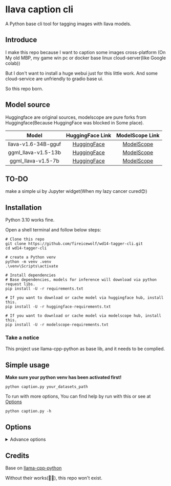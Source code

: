 # llava caption cli
A Python base cli tool for tagging images with llava models.

## Introduce

I make this repo because I want to caption some images cross-platform (On My old MBP, my game win pc or docker base linux cloud-server(like Google colab))

But I don't want to install a huge webui just for this little work. And some cloud-service are unfriendly to gradio base ui.

So this repo born.


## Model source

Huggingface are original sources, modelscope are pure forks from Huggingface(Because HuggingFace was blocked in Some place).

|        Model         |                                HuggingFace Link                                |                                      ModelScope Link                                       |
|:--------------------:|:------------------------------------------------------------------------------:|:------------------------------------------------------------------------------------------:|
| llava-v1.6-34B-gguf  |     [HuggingFace](https://huggingface.co/cjpais/llava-v1.6-34B-gguf)      |       [ModelScope](https://www.modelscope.cn/models/fireicewolf/llava-v1.6-34B-gguf)       |
| ggml_llava-v1.5-13b  |       [HuggingFace](https://huggingface.co/mys/ggml_llava-v1.5-13b)       |       [ModelScope](https://www.modelscope.cn/models/fireicewolf/ggml_llava-v1.5-13b)       |
|  ggml_llava-v1.5-7b  |    [HuggingFace](https://huggingface.co/mys/ggml_llava-v1.5-7b)     |      [ModelScope](https://www.modelscope.cn/models/fireicewolf/ggml_llava-v1.5-7b)      |

## TO-DO

make a simple ui by Jupyter widget(When my lazy cancer cured😊)

## Installation
Python 3.10 works fine. 

Open a shell terminal and follow below steps:
```shell
# Clone this repo
git clone https://github.com/fireicewolf/wd14-tagger-cli.git
cd wd14-tagger-cli

# create a Python venv
python -m venv .venv
.\venv\Scripts\activate

# Install dependencies
# Base dependencies, models for inference will download via python request libs.
pip install -U -r requirements.txt

# If you want to download or cache model via huggingface hub, install this.
pip install -U -r huggingface-requirements.txt

# If you want to download or cache model via modelscope hub, install this.
pip install -U -r modelscope-requirements.txt
```

### Take a notice
This project use llama-cpp-python as base lib, and it needs to be complied.

## Simple usage
__Make sure your python venv has been activated first!__
```shell
python caption.py your_datasets_path
```
To run with more options, You can find help by run with this or see at [Options](#options)
```shell
python caption.py -h
```

##  <span id="options">Options</span>
<details>
    <summary>Advance options</summary>
`data_path`

path for data

`--recursive`

Will include all support images format in your input datasets path and its sub-path.

`config`

config json for llava models, default is "default.json"

`--use_cpu`

Use cpu for inference.

`--gpus N`

how many gpus used for inference, default is 1.

`--split_in_gpus weights`

weights to split model in multi-gpus for inference. ex "0.5, 0.5" for 2 gpus balance.

`--n_ctx TEXT CONTEXT`

Text context, set it larger if your image is large, default is 2048.

`--model_name MODEL_NAME`

model name for inference, default is "llava-v1.6-34b.Q4_K_M", please check configs/default.json)

`--model_site MODEL_SITE`

Model site where onnx model download from(huggingface or modelscope), default is huggingface.

`--models_save_path MODEL_SAVE_PATH`

Path for models to save, default is models(under project folder).

`--download_method SDK`

Download models via sdk or url, default is sdk.

If huggingface hub or modelscope sdk not installed or download failed, will auto retry with url download.

`--use_sdk_cache`

Use huggingface or modelscope sdk cache to store models, this option need huggingface_hub or modelscope sdk installed.

If this enabled, `--models_save_path` will be ignored.

`--custom_model_path CUSTOM_MODEL_PATH`
`----custom_mmproj_path CUSTOM_MMPROJ_PATH`

This two args need to be used together. You can use your exist model.

`--custom_caption_save_path CUSTOM_CAPTION_SAVE_PATH`

Save caption files to a custom path but not with images(But keep their directory structure)

`--log_level LOG_LEVEL`

Log level for terminal console and log file, default is `INFO`(`DEBUG`,`INFO`,`WARNING`,`ERROR`,`CRITICAL`)

`--save_logs`

Save logs to a file, log will be saved at same level with `data_dir_path`

`--caption_extension CAPTION_EXTENSION`

Caption file extension, default is `.txt`

`--not_overwrite`

Do not overwrite caption file if it existed.

`--system_message SYSTEM_MESSAGE`

system message for llava model.

`--user_prompt USER_PROMPT`

user prompt for caption.

`--temperature TEMPERATURE`

temperature for llava model,default is 0.4.

`--max_tokens MAX_TOKENS`

max tokens for output.

`--verbose`

llama-cpp-python verbose mode.

</details>

## Credits
Base on [llama-cpp-python](https://github.com/abetlen/llama-cpp-python)

Without their works(👏👏), this repo won't exist.